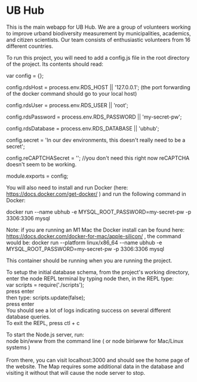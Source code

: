 # UB Hub

This is the main webapp for UB Hub. We are a group of volunteers working to improve urband biodiversity measurement by municipalities, academics, and citizen scientists. Our team consists of enthusiastic volunteers from 16 different countries.

To run this project, you will need to add a config.js file in the root directory of the project. Its contents should read:

var config = {};

config.rdsHost = process.env.RDS_HOST || '127.0.0.1'; (the port forwarding of the docker command should go to your local host)

config.rdsUser = process.env.RDS_USER || 'root';

config.rdsPassword =  process.env.RDS_PASSWORD || 'my-secret-pw';

config.rdsDatabase = process.env.RDS_DATABASE || 'ubhub';

config.secret = 'In our dev environments, this doesn't really need to be a secret';

config.reCAPTCHASecret = ''; //you don't need this right now reCAPTCHA doesn't seem to be working.

module.exports = config;

You will also need to install and run Docker (here: https://docs.docker.com/get-docker/ ) and run the following command in Docker:

docker run --name ubhub -e MYSQL_ROOT_PASSWORD=my-secret-pw -p 3306:3306 mysql

Note: if you are running an M1 Mac the Docker install can be found here: https://docs.docker.com/docker-for-mac/apple-silicon/ , the command would be: docker run --platform linux/x86_64 --name ubhub -e MYSQL_ROOT_PASSWORD=my-secret-pw -p 3306:3306 mysql 

This container should be running when you are running the project.

To setup the initial database schema, from the project's working directory, enter the node REPL terminal by typing node
then, in the REPL type: <br>
var scripts = require('./scripts'); <br>
press enter <br>
then type: scripts.update(false); <br>
press enter <br>
You should see a lot of logs indicating success on several different database queries. <br>
To exit the REPL, press ctl + c <br>

To start the Node.js server, run: <br>
node bin/www from the command line ( or node bin\www for Mac/Linux systems )<br>
<br>
From there, you can visit localhost:3000 and should see the home page of the website.
The Map requires some additional data in the database and visiting it without that will cause the node server to stop.